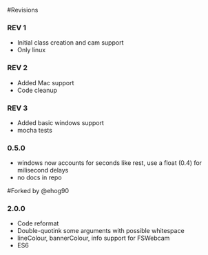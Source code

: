 #Revisions

### REV 1

- Initial class creation and cam support
- Only linux

### REV 2

- Added Mac support
- Code cleanup

### REV 3

- Added basic windows support
- mocha tests

### 0.5.0

- windows now accounts for seconds like rest, use a float (0.4) for milisecond delays
- no docs in repo

#Forked by @ehog90

### 2.0.0

- Code reformat
- Double-quotink some arguments with possible whitespace
- lineColour, bannerColour, info support for FSWebcam
- ES6
